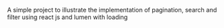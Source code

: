 A simple project to illustrate the implementation of pagination, search and filter using react js and lumen with loading
